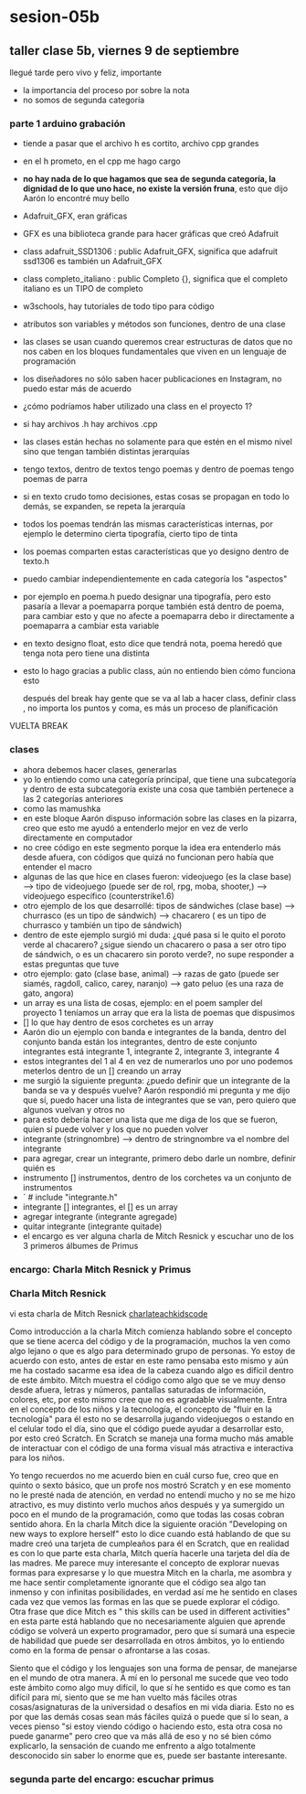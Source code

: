 # sesion-05b

## taller clase 5b, viernes 9 de septiembre

llegué tarde pero vivo y feliz, importante

- la importancia del proceso por sobre la nota
- no somos de segunda categoría

### parte 1 arduino grabación

- tiende a pasar que el archivo h es cortito, archivo cpp grandes
- en el h prometo, en el cpp me hago cargo
- **no hay nada de lo que hagamos que sea de segunda categoría, la dignidad de lo que uno hace, no existe la versión fruna**, esto que dijo Aarón lo encontré muy bello
- Adafruit_GFX, eran gráficas
- GFX es una biblioteca grande para hacer gráficas que creó Adafruit
- class adafruit_SSD1306 : public Adafruit_GFX, significa que adafruit ssd1306 es también un Adafruit_GFX
- class completo_italiano : public Completo {}, significa que el completo italiano es un TIPO de completo
- w3schools,  hay tutoriales de todo tipo para código
- atributos son variables y métodos son funciones, dentro de una clase
- las clases se usan cuando queremos crear estructuras de datos que no nos caben en los bloques fundamentales que viven en un lenguaje de programación
- los diseñadores no sólo saben hacer publicaciones en Instagram, no puedo estar más de acuerdo
- ¿cómo podríamos haber utilizado una class en el proyecto 1?
- si hay archivos .h hay archivos .cpp
- las clases están hechas no solamente para que estén en el mismo nivel sino que tengan también distintas jerarquías
- tengo textos, dentro de textos tengo poemas y dentro de poemas tengo poemas de parra
- si en texto crudo tomo decisiones, estas cosas se propagan en todo lo demás, se expanden, se repeta la jerarquía
- todos los poemas tendrán las mismas características internas, por ejemplo le determino cierta tipografía, cierto tipo de tinta
- los poemas comparten estas características que yo designo dentro de texto.h
- puedo cambiar independientemente en cada categoría los "aspectos"
- por ejemplo en poema.h puedo designar una tipografía, pero esto pasaría a llevar a poemaparra porque también está dentro de poema, para cambiar esto y que no afecte a poemaparra debo ir directamente a poemaparra a cambiar esta variable
- en texto designo float, esto dice que tendrá nota, poema heredó que tenga nota pero tiene una distinta
- esto lo hago gracias a public class, aún no entiendo bien cómo funciona esto

  después del break hay gente que se va al lab a hacer class, definir class , no importa los puntos y coma, es más un proceso de planificación

VUELTA BREAK

### clases

- ahora debemos hacer clases, generarlas
- yo lo entiendo como una categoría principal, que tiene una subcategoría y dentro de esta subcategoría existe una cosa que también pertenece a las 2 categorías anteriores
- como las mamushka
- en este bloque Aarón dispuso información sobre las clases en la pizarra, creo que esto me ayudó a entenderlo mejor en vez de verlo directamente en computador
- no cree código en este segmento porque la idea era entenderlo más desde afuera, con códigos que quizá no funcionan pero había que entender el macro
- algunas de las que hice en clases fueron: videojuego (es la clase base) --> tipo de videojuego (puede ser de rol, rpg, moba, shooter,) --> videojuego específico (counterstrike1.6)
- otro ejemplo de los que desarrollé: tipos de sándwiches (clase base) --> churrasco (es un tipo de sándwich) --> chacarero ( es un tipo de churrasco y también un tipo de sándwich)
- dentro de este ejemplo surgió mi duda: ¿qué pasa si le quito el poroto verde al chacarero? ¿sigue siendo un chacarero o pasa a ser otro tipo de sándwich, o es un chacarero sin poroto verde?, no supe responder a estas preguntas que tuve
- otro ejemplo: gato (clase base, animal) --> razas de gato (puede ser siamés, ragdoll, calico, carey, naranjo) --> gato peluo (es una raza de gato, angora)
- un array es una lista de cosas, ejemplo: en el poem sampler del proyecto 1 teníamos un array que era la lista de poemas que dispusimos
- [] lo que hay dentro de esos corchetes es un array
- Aarón dio un ejemplo con banda e integrantes de la banda, dentro del conjunto banda están los integrantes, dentro de este conjunto integrantes está integrante 1, integrante 2, integrante 3, integrante 4
- estos integrantes del 1 al 4 en vez de numerarlos uno por uno podemos meterlos dentro de un [] creando un array
- me surgió la siguiente pregunta: ¿puedo definir que un integrante de la banda se va y después vuelve? Aarón respondió mi pregunta y me dijo que sí, puedo hacer una lista de integrantes que se van, pero quiero que algunos vuelvan y otros no
- para esto debería hacer una lista que me diga de los que se fueron, quien sí puede volver y los que no pueden volver
- integrante (stringnombre) --> dentro de stringnombre va el nombre del integrante
- para agregar, crear un integrante, primero debo darle un nombre, definir quién es
- instrumento [] instrumentos, dentro de los corchetes va un conjunto de instrumentos
- ´ # include "integrante.h"
- integrante [] integrantes, el [] es un array
- agregar integrante (integrante agregade)
- quitar integrante (integrante quitade)
- el encargo es ver alguna charla de Mitch Resnick y escuchar uno de los 3 primeros álbumes de Primus

### encargo: Charla Mitch Resnick y Primus

### Charla Mitch Resnick

vi esta charla de Mitch Resnick [charlateachkidscode](https://www.youtube.com/watch?v=Ok6LbV6bqaE)

Como introducción a la charla Mitch comienza hablando sobre el concepto que se tiene acerca del código y de la programación, muchos la ven como algo lejano o que es algo para determinado grupo de personas. Yo estoy de acuerdo con esto, antes de estar en este ramo pensaba esto mismo y aún me ha costado sacarme esa idea de la cabeza cuando algo es difícil dentro de este ámbito. Mitch muestra el código como algo que se ve muy denso desde afuera, letras y números, pantallas saturadas de información, colores, etc, por esto mismo cree que no es agradable visualmente. Entra en el concepto de los niños y la tecnología, el concepto de "fluir en la tecnología" para él esto no se desarrolla jugando videojuegos o estando en el celular todo el día, sino que el código puede ayudar a desarrollar esto, por esto creó Scratch. En Scratch se maneja una forma mucho más amable de interactuar con el código de una forma visual más atractiva e interactiva para los niños.

Yo tengo recuerdos no me acuerdo bien en cuál curso fue, creo que en quinto o sexto básico, que un profe nos mostró Scratch y en ese momento no le presté nada de atención, en verdad no entendí mucho y no se me hizo atractivo, es muy distinto verlo muchos años después y ya sumergido un poco en el mundo de la programación, como que todas las cosas cobran sentido ahora. En la charla Mitch dice la siguiente oración "Developing on new ways to explore herself" esto lo dice cuando está hablando de que su madre creó una tarjeta de cumpleaños para él en Scratch, que en realidad es con lo que parte esta charla, Mitch quería hacerle una tarjeta del día de las madres. Me parece muy interesante el concepto de explorar nuevas formas para expresarse y lo que muestra Mitch en la charla, me asombra y me hace sentir completamente ignorante que el código sea algo tan inmenso y con infinitas posibilidades, en verdad así me he sentido en clases cada vez que vemos las formas en las que se puede explorar el código. Otra frase que dice Mitch es " this skills can be used in different activities" en esta parte está hablando que no necesariamente alguien que aprende código se volverá un experto programador, pero que sí sumará una especie de habilidad que puede ser desarrollada en otros ámbitos, yo lo entiendo como en la forma de pensar o afrontarse a las cosas.

Siento que el código y los lenguajes son una forma de pensar, de manejarse en el mundo de otra manera. A mí en lo personal me sucede que veo todo este ámbito como algo muy difícil, lo que sí he sentido es que como es tan difícil para mí, siento que se me han vuelto más fáciles otras cosas/asignaturas de la universidad o desafíos en mi vida diaria. Esto no es por que las demás cosas sean más fáciles quizá o puede que sí lo sean, a veces pienso "si estoy viendo código o haciendo esto, esta otra cosa no puede ganarme" pero creo que va más allá de eso y no sé bien cómo explicarlo, la sensación de cuando me enfrento a algo totalmente desconocido sin saber lo enorme que es, puede ser bastante interesante.

### segunda parte del encargo: escuchar primus


